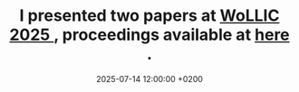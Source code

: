 ---
title: >-
   I presented two papers at <a href="https://wollic2025.github.io" target="_blank">WoLLIC 2025 </a>, proceedings available at <a href="https://link.springer.com/book/10.1007/978-3-031-99536-1" target="_blank">here </a>.
date: 2025-07-14 12:00:00 +0200
---
